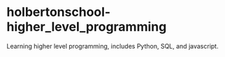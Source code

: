 # holbertonschool-higher_level_programming
Learning higher level programming, includes Python, SQL, and javascript.
